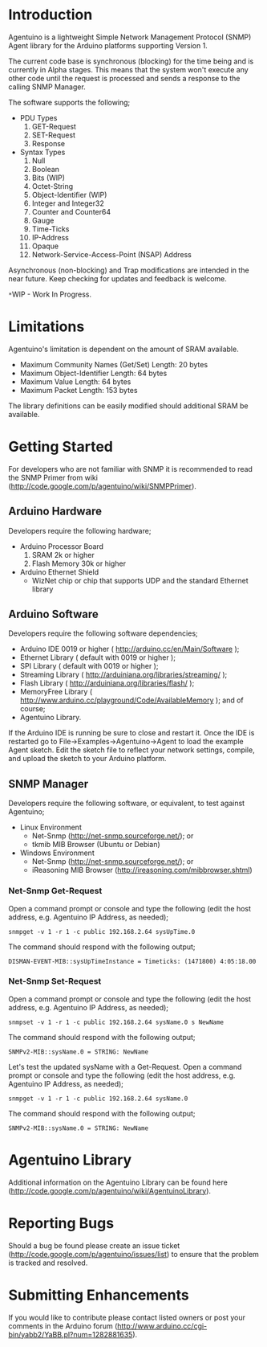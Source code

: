 # Introduction #
Agentuino is a lightweight Simple Network Management Protocol (SNMP) Agent library for the Arduino platforms supporting Version 1.

The current code base is synchronous (blocking) for the time being and is currently in Alpha stages.  This means that the system won't execute any other code until the request is processed and sends a response to the calling SNMP Manager.

The software supports the following;
  * PDU Types
    1. GET-Request
    1. SET-Request
    1. Response
  * Syntax Types
    1. Null
    1. Boolean
    1. Bits (WIP)
    1. Octet-String
    1. Object-Identifier (WIP)
    1. Integer and Integer32
    1. Counter and Counter64
    1. Gauge
    1. Time-Ticks
    1. IP-Address
    1. Opaque
    1. Network-Service-Access-Point (NSAP) Address

Asynchronous (non-blocking) and Trap modifications are intended in the near future.  Keep checking for updates and feedback is welcome.

`*`WIP - Work In Progress.

# Limitations #
Agentuino's limitation is dependent on the amount of SRAM available.

  * Maximum Community Names (Get/Set) Length: 20 bytes
  * Maximum Object-Identifier Length: 64 bytes
  * Maximum Value Length: 64 bytes
  * Maximum Packet Length: 153 bytes

The library definitions can be easily modified should additional SRAM be available.

# Getting Started #
For developers who are not familiar with SNMP it is recommended to read the SNMP Primer from wiki (http://code.google.com/p/agentuino/wiki/SNMPPrimer).

## Arduino Hardware ##
Developers require the following hardware;
  * Arduino Processor Board
    1. SRAM 2k or higher
    1. Flash Memory 30k or higher
  * Arduino Ethernet Shield
    * WizNet chip or chip that supports UDP and the standard Ethernet library

## Arduino Software ##
Developers require the following software dependencies;
  * Arduino IDE 0019 or higher ( http://arduino.cc/en/Main/Software );
  * Ethernet Library ( default with 0019 or higher );
  * SPI Library ( default with 0019 or higher );
  * Streaming Library ( http://arduiniana.org/libraries/streaming/ );
  * Flash Library ( http://arduiniana.org/libraries/flash/ );
  * MemoryFree Library ( http://www.arduino.cc/playground/Code/AvailableMemory ); and of course;
  * Agentuino Library.

If the Arduino IDE is running be sure to close and restart it.  Once the IDE is restarted go to File->Examples->Agentuino->Agent to load the example Agent sketch.  Edit the sketch file to reflect your network settings, compile, and upload the sketch to your Arduino platform.

## SNMP Manager ##
Developers require the following software, or equivalent, to test against Agentuino;
  * Linux Environment
    * Net-Snmp (http://net-snmp.sourceforge.net/); or
    * tkmib MIB Browser (Ubuntu or Debian)
  * Windows Environment
    * Net-Snmp (http://net-snmp.sourceforge.net/); or
    * iReasoning MIB Browser (http://ireasoning.com/mibbrowser.shtml)

### Net-Snmp Get-Request ###
Open a command prompt or console and type the following (edit the host address, e.g. Agentuino IP Address, as needed);
```
snmpget -v 1 -r 1 -c public 192.168.2.64 sysUpTime.0
```
The command should respond with the following output;
```
DISMAN-EVENT-MIB::sysUpTimeInstance = Timeticks: (1471800) 4:05:18.00
```

### Net-Snmp Set-Request ###
Open a command prompt or console and type the following (edit the host address, e.g. Agentuino IP Address, as needed);
```
snmpset -v 1 -r 1 -c public 192.168.2.64 sysName.0 s NewName
```
The command should respond with the following output;
```
SNMPv2-MIB::sysName.0 = STRING: NewName
```

Let's test the updated sysName with a Get-Request.  Open a command prompt or console and type the following (edit the host address, e.g. Agentuino IP Address, as needed);
```
snmpget -v 1 -r 1 -c public 192.168.2.64 sysName.0
```
The command should respond with the following output;
```
SNMPv2-MIB::sysName.0 = STRING: NewName
```

# Agentuino Library #
Additional information on the Agentuino Library can be found here (http://code.google.com/p/agentuino/wiki/AgentuinoLibrary).

# Reporting Bugs #
Should a bug be found please create an issue ticket (http://code.google.com/p/agentuino/issues/list) to ensure that the problem is tracked and resolved.

# Submitting Enhancements #
If you would like to contribute please contact listed owners or post your comments in the Arduino forum (http://www.arduino.cc/cgi-bin/yabb2/YaBB.pl?num=1282881635).
